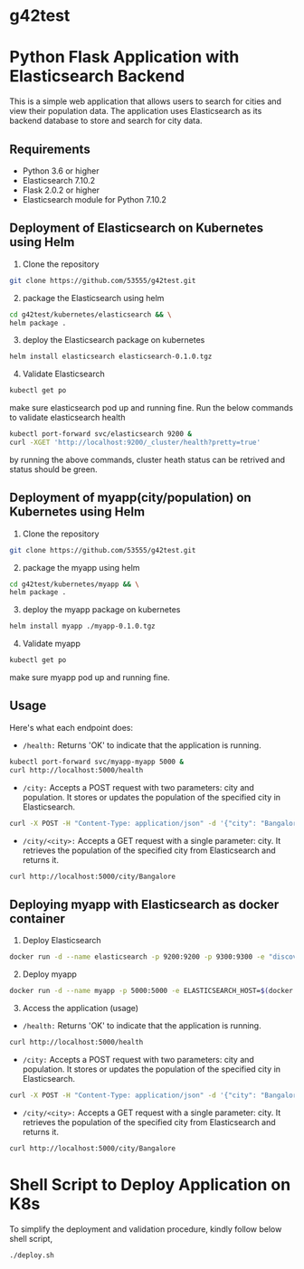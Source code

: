 # g42test

# Python Flask Application with Elasticsearch Backend

This is a simple web application that allows users to search for cities and view their population data. The application uses Elasticsearch as its backend database to store and search for city data.

## Requirements
* Python 3.6 or higher
* Elasticsearch 7.10.2 
* Flask 2.0.2 or higher
* Elasticsearch module for Python 7.10.2 

## Deployment of Elasticsearch on Kubernetes using Helm
1. Clone the repository
```sh
git clone https://github.com/53555/g42test.git
```
2. package the Elasticsearch using helm
```sh
cd g42test/kubernetes/elasticsearch && \
helm package .
```
3. deploy the Elasticsearch package on kubernetes
```sh
helm install elasticsearch elasticsearch-0.1.0.tgz
```
4. Validate Elasticsearch
```sh
kubectl get po
```
make sure elasticsearch pod up and running fine. Run the below commands to validate elasticsearch health
```sh
kubectl port-forward svc/elasticsearch 9200 &
curl -XGET 'http://localhost:9200/_cluster/health?pretty=true'
```
by running the above commands, cluster heath status can be retrived and status should be green.

## Deployment of myapp(city/population) on Kubernetes using Helm

1. Clone the repository
```sh
git clone https://github.com/53555/g42test.git
```
2. package the myapp using helm
```sh
cd g42test/kubernetes/myapp && \
helm package .
```
3. deploy the myapp package on kubernetes
```sh
helm install myapp ./myapp-0.1.0.tgz
```
4. Validate myapp
```sh
kubectl get po
```
make sure myapp pod up and running fine.

## Usage

Here's what each endpoint does:

* `/health:` Returns 'OK' to indicate that the application is running.
```sh
kubectl port-forward svc/myapp-myapp 5000 &
curl http://localhost:5000/health
```
* `/city:` Accepts a POST request with two parameters: city and population. It stores or updates the population of the specified city in Elasticsearch.
```sh
curl -X POST -H "Content-Type: application/json" -d '{"city": "Bangalore", "population": 22000000}' http://localhost:5000/city
```
* `/city/<city>:` Accepts a GET request with a single parameter: city. It retrieves the population of the specified city from Elasticsearch and returns it.
```sh
curl http://localhost:5000/city/Bangalore
```

## Deploying myapp with Elasticsearch as docker container
1. Deploy Elasticsearch
```sh
docker run -d --name elasticsearch -p 9200:9200 -p 9300:9300 -e "discovery.type=single-node" docker.elastic.co/elasticsearch/elasticsearch:7.10.2
```
2. Deploy myapp
```sh
docker run -d --name myapp -p 5000:5000 -e ELASTICSEARCH_HOST=$(docker inspect -f '{{range .NetworkSettings.Networks}}{{.IPAddress}}{{end}}' elasticsearch) myapp
```
3. Access the application (usage)

* `/health:` Returns 'OK' to indicate that the application is running.
```sh
curl http://localhost:5000/health
```
* `/city:` Accepts a POST request with two parameters: city and population. It stores or updates the population of the specified city in Elasticsearch.
```sh
curl -X POST -H "Content-Type: application/json" -d '{"city": "Bangalore", "population": 22000000}' http://localhost:5000/city
```
* `/city/<city>:` Accepts a GET request with a single parameter: city. It retrieves the population of the specified city from Elasticsearch and returns it.
```sh
curl http://localhost:5000/city/Bangalore
```

# Shell Script to Deploy Application on K8s

To simplify the deployment and validation procedure, kindly follow below shell script,
```sh
./deploy.sh
```
